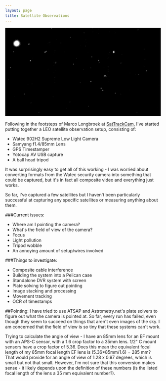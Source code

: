 ```yaml
---
layout: page
title: Satellite Observations
---
```


![Example Image](/projects/sat_obs/example_output.png)

Following in the footsteps of Marco Longbroek at [SatTrackCam](https://sattrackcam.blogspot.com/), I've started putting together a LEO satellite observation setup, consisting of:
* Watec 902H2 Supreme Low Light Camera
* Samyang f1.4/85mm Lens
* GPS Timestamper
* Yotocap AV USB capture
* A ball head tripod

It was surprisingly easy to get all of this working - I was worried about converting formats from the Watec security camera into something that could be captured, but it's in fact all composite video and everything just works.

So far, I've captured a few satellites but I haven't been particularly successful at capturing any specific satellites or measuring anything about them.

###Current issues:
* Where am I pointing the camera? 
* What's the field of view of the camera?
* Focus
* Light pollution
* Tripod wobble
* An annoying amount of setup/wires involved

###Things to investigate:
* Composite cable interference
* Building the system into a Pelican case
* Standalone DVR system with screen
* Plate solving to figure out pointing
* Image stacking and processing
* Movement tracking
* OCR of timestamps


##Pointing:
I have tried to use ATSAP and Astrometry.net's plate solvers to figure out what the camera is pointed at. So far, every run has failed, even though they seem to succeed on things that aren't even images of the sky. I am concerned that the field of view is so tiny that these systems can't work. 

Trying to calculate the angle of view - I have an 85mm lens for an EF mount with an APS-C sensor, with a 1.6 crop factor to a 35mm lens. 1/2" C mount sensors have a crop factor of 5.36. Does this mean the equivalent focal length of my 85mm focal length EF lens is (5.36*85mm/1.6) = 285 mm? That would provide for an angle of view of 1.28 x 0.97 degrees, which is small but not that small. However, I'm not sure that this conversion makes sense - it likely depends upon the definition of these numbers (is the listed focal length of the lens a 35 mm equivalent number?).

